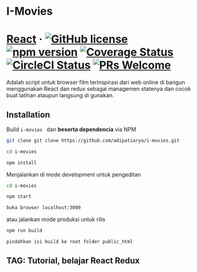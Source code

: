 # I-Movies

# [React](https://reactjs.org/) &middot; [![GitHub license](https://img.shields.io/badge/license-MIT-blue.svg)](https://github.com/facebook/react/blob/master/LICENSE) [![npm version](https://img.shields.io/npm/v/react.svg?style=flat)](https://www.npmjs.com/package/react) [![Coverage Status](https://img.shields.io/coveralls/facebook/react/master.svg?style=flat)](https://coveralls.io/github/facebook/react?branch=master) [![CircleCI Status](https://circleci.com/gh/facebook/react.svg?style=shield&circle-token=:circle-token)](https://circleci.com/gh/facebook/react) [![PRs Welcome](https://img.shields.io/badge/PRs-welcome-brightgreen.svg)](https://reactjs.org/docs/how-to-contribute.html#your-first-pull-request)

Adalah script untuk browser film terinspirasi dari web online
di bangun menggunakan React dan redux sebagai managemen statenya
dan cocok buat latihan ataupun langsung di gunakan.

## Installation

Build `i-movies ` dan **beserta dependencia** via NPM

```sh
git clone git clone https://github.com/adipatiarya/i-muvies.git

```
```sh
cd i-movies
```
```sh
npm install
```
Menjalankan di mode development untuk pengeditan

```sh
cd i-movies
```
```sh
npm start
```
```sh
buka browser localhost:3000
```
atau jalankan mode produksi untuk rilis

```sh
npm run build
```
```sh
pindahkan isi build ke root folder public_html
```
## TAG: Tutorial, belajar React Redux
